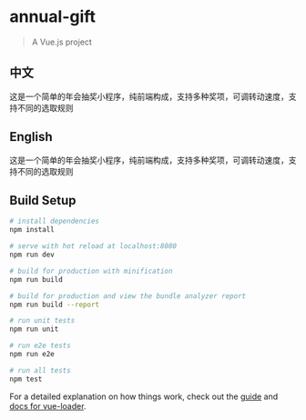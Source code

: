 # annual-gift

> A Vue.js project

## 中文
这是一个简单的年会抽奖小程序，纯前端构成，支持多种奖项，可调转动速度，支持不同的选取规则
## English
这是一个简单的年会抽奖小程序，纯前端构成，支持多种奖项，可调转动速度，支持不同的选取规则

## Build Setup

``` bash
# install dependencies
npm install

# serve with hot reload at localhost:8080
npm run dev

# build for production with minification
npm run build

# build for production and view the bundle analyzer report
npm run build --report

# run unit tests
npm run unit

# run e2e tests
npm run e2e

# run all tests
npm test
```

For a detailed explanation on how things work, check out the [guide](http://vuejs-templates.github.io/webpack/) and [docs for vue-loader](http://vuejs.github.io/vue-loader).
